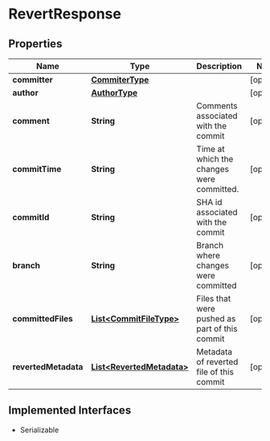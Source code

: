 

# RevertResponse


## Properties

| Name | Type | Description | Notes |
|------------ | ------------- | ------------- | -------------|
|**committer** | [**CommiterType**](CommiterType.md) |  |  [optional] |
|**author** | [**AuthorType**](AuthorType.md) |  |  [optional] |
|**comment** | **String** | Comments associated with the commit |  [optional] |
|**commitTime** | **String** | Time at which the changes were committed. |  [optional] |
|**commitId** | **String** | SHA id associated with the commit |  [optional] |
|**branch** | **String** | Branch where changes were committed |  [optional] |
|**committedFiles** | [**List&lt;CommitFileType&gt;**](CommitFileType.md) | Files that were pushed as part of this commit |  [optional] |
|**revertedMetadata** | [**List&lt;RevertedMetadata&gt;**](RevertedMetadata.md) | Metadata of reverted file of this commit |  [optional] |


## Implemented Interfaces

* Serializable


